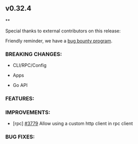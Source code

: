## v0.32.4

\*\*

Special thanks to external contributors on this release:

Friendly reminder, we have a [bug bounty
program](https://hackerone.com/tendermint).

### BREAKING CHANGES:

- CLI/RPC/Config

- Apps

- Go API

### FEATURES:

### IMPROVEMENTS:

- [rpc] [\#3779](https://github.com/tendermint/tendermint/pull/3779) Allow using a custom http client in rpc client

### BUG FIXES:
